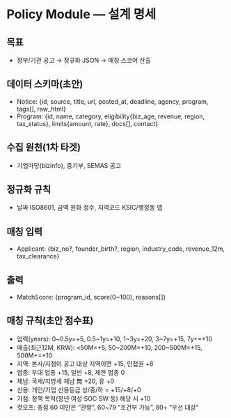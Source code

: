 # Policy Module — 설계 명세

## 목표
- 정부/기관 공고 → 정규화 JSON → 매칭 스코어 산출

## 데이터 스키마(초안)
- Notice: {id, source, title, url, posted_at, deadline, agency, program, tags[], raw_html}
- Program: {id, name, category, eligibility{biz_age, revenue, region, tax_status}, limits{amount, rate}, docs[], contact}

## 수집 원천(1차 타겟)
- 기업마당(bizinfo), 중기부, SEMAS 공고

## 정규화 규칙
- 날짜 ISO8601, 금액 원화 정수, 지역코드 KSIC/행정동 맵

## 매칭 입력
- Applicant: {biz_no?, founder_birth?, region, industry_code, revenue_12m, tax_clearance}
## 출력
- MatchScore: {program_id, score(0~100), reasons[]}

## 매칭 규칙(초안 점수표)
- 업력(years): 0~0.5y=+5, 0.5~1y=+10, 1~3y=+20, 3~7y=+15, 7y+=+10
- 매출(최근12M, KRW): <50M=+5, 50~200M=+10, 200~500M=+15, 500M+=+10
- 지역: 본사/지점이 공고 대상 지역이면 +15, 인접권 +8
- 업종: 우대 업종 +15, 일반 +8, 제한 업종 0
- 체납: 국세/지방세 체납 無 +20, 유 +0
- 신용: 개인/기업 신용등급 상/중/하 = +15/+8/+0
- 가점: 정책 목적(청년·여성·SOC·SW 등) 해당 시 +10
- 컷오프: 총점 60 미만은 “관망”, 60~79 “조건부 가능”, 80+ “우선 대상”
